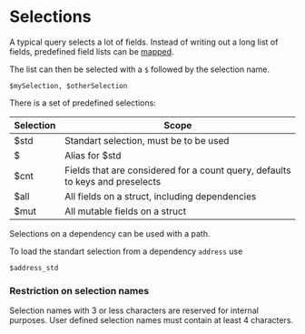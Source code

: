 # Selections

A typical query selects a lot of fields. Instead of writing out a long list of fields, predefined field lists can be [mapped](../3-api/9-selections.md).

The list can then be selected with a `$` followed by the selection name.

```toql 
$mySelection, $otherSelection
```

There is a set of predefined selections:

|Selection | Scope|
|----------|------|
| $std     | Standart selection, must be  to be used|
| $        | Alias for $std |
| $cnt     | Fields that are considered for a count query, defaults to keys and preselects|
| $all     | All fields on a struct, including dependencies|
| $mut     | All mutable fields on a struct|

Selections on a dependency can be used with a path. 

To load the standart selection from a dependency `address` use

```toql 
$address_std
```

### Restriction on selection names
Selection names with 3 or less characters are reserved for internal purposes. 
User defined selection names must contain at least 4 characters.


